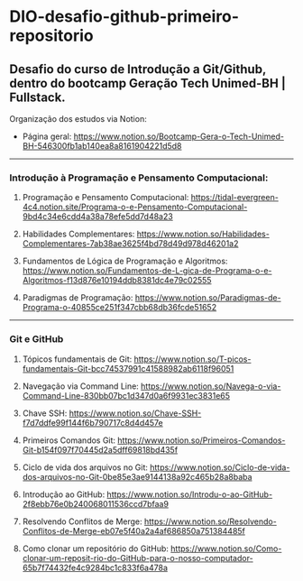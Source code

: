 # DIO-desafio-github-primeiro-repositorio


Desafio do curso de Introdução a Git/Github, dentro do bootcamp Geração Tech Unimed-BH | Fullstack.
--------------------------------------------------------

Organização dos estudos via Notion:

 - Página geral: https://www.notion.so/Bootcamp-Gera-o-Tech-Unimed-BH-546300fb1ab140ea8a8161904221d5d8
 --------------------------------------------------------

 ### Introdução à Programação e Pensamento Computacional:

  1. Programação e Pensamento Computacional: 
  https://tidal-evergreen-4c4.notion.site/Programa-o-e-Pensamento-Computacional-9bd4c34e6cdd4a38a78efe5dd7d48a23


  2. Habilidades Complementares:
  https://www.notion.so/Habilidades-Complementares-7ab38ae3625f4bd78d49d978d46201a2


  3. Fundamentos de Lógica de Programação e Algoritmos:
 https://www.notion.so/Fundamentos-de-L-gica-de-Programa-o-e-Algoritmos-f13d876e10194ddb8381dc4e79c02555


  4. Paradigmas de Programação:
  https://www.notion.so/Paradigmas-de-Programa-o-40855ce251f347cbb68db36fcde51652

---------------------------------------------------------


### Git e GitHub

  1. Tópicos fundamentais de Git:
  https://www.notion.so/T-picos-fundamentais-Git-bcc74537991c41588982ab6118f96051


  2. Navegação via Command Line:
  https://www.notion.so/Navega-o-via-Command-Line-830bb07bc1d347d0a6f9931ec3831e65  


  3. Chave SSH:
  https://www.notion.so/Chave-SSH-f7d7ddfe99f144f6b790717c8d4d457e


  4. Primeiros Comandos Git:
  https://www.notion.so/Primeiros-Comandos-Git-b154f097f70445d2a5dff69818bd435f


  5. Ciclo de vida dos arquivos no Git:
  https://www.notion.so/Ciclo-de-vida-dos-arquivos-no-Git-0be85e3ae9144138a92c465b28a8baba


  6. Introdução ao GitHub:
  https://www.notion.so/Introdu-o-ao-GitHub-2f8ebb76e0b240068011536ccd7bfaa9


  7. Resolvendo Conflitos de Merge:
  https://www.notion.so/Resolvendo-Conflitos-de-Merge-eb07e5f40a2a4af686850a751384485f

  8. Como clonar um repositório do GitHub:
  https://www.notion.so/Como-clonar-um-reposit-rio-do-GitHub-para-o-nosso-computador-65b7f74432fe4c9284bc1c833f6a478a
